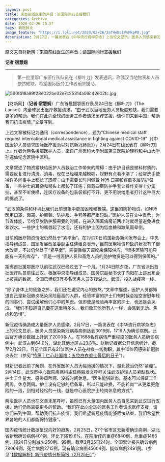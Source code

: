 ```yaml
---
layout: post
title: 来自前线医生的声音：请国际同行支援我们
categories: Archive
date: 2020-02-26 15:57
tags: 新冠肺炎
image_feature: "https://i.loli.net/2020/02/26/2aTHeNsEVvMkpPO.jpg"
description: 2月17日，一篇发表在《中华流行病学杂志》上的论文显示，医务人员感染新冠病毒病例达到3019例，1716人为确诊病例。此后官方确诊数据上升到了2000多人。
---
```


原文来自财新网：~~[来自前线医生的声音：请国际同行支援我们](http://www.caixin.com/2020-02-26/101520806.html)~~

**记者 宿慧娴**

---


>  第一批援鄂广东医疗队队员在《柳叶刀》发表通讯，称武汉当地物资和人员依然短缺，希望国际医务工作者前来援助。

![566f418a89f28e022be32e7c25314a06c42e02fc.jpg](https://i.loli.net/2020/02/26/2aTHeNsEVvMkpPO.jpg)

【财新网】（**记者 宿慧娴**）广东首批援鄂医疗队员24日在《柳叶刀》（The Lancet）向全球发出医疗救援请求。“由于武汉当地医务人员极度短缺，我们需要更多的帮助。我们在此向全球的医务工作者请求医疗支援，请你们来到中国，帮助我们抗击疫情。”文章写到。

上述文章被标记为通讯（correspondence），题为“Chinese medical staff request international medical assistance in fighting against COVID-19”（《中国医护人员请求国际医疗援助以对抗新冠肺炎》），2月24日在线发表在《柳叶刀》上。作者为两名援鄂医护人员，来自广州医科大学附属第三医院护理科和中山大学孙逸仙纪念医院中医科。

文章叙述了物资紧缺给医护人员救治工作带来的障碍：由于护目镜是塑料材质的，需要反复进行清洗、消毒，现在已经越来越模糊，视野有点看不清了；经常洗手使得许多同事手上都长了皮疹；由于需要长时间佩戴 N95 口罩和穿戴多层防护设备，一些护士的耳朵和额头上都长了压疮；佩戴四层防护手套让操作变得十分笨拙，甚至不听使唤，连医疗设备的包装袋都打不开，更不用说给患者打针这种巨大的挑战了。

“武汉的条件和环境比我们此前想象中更加困难和极端。这里的防护物资，如N95医用口罩、面罩、护目镜、防护服、手套等都严重短缺。”医护人员在文中表示，为节省体能，节约穿脱防护服需要的时间，在进入隔离病房前两小时就尽量避免进食和饮水。一些护士的嘴唇起了水泡，还有的护士因为低血糖和缺氧而晕倒。

目前的医疗物资情况仍然处于“紧平衡”。在2月20日的国新办新闻发布会上，中央指导组成员、国家发展改革委副主任连维良表示，目前医用物资短缺的状况有了很大改善，不过仍然处于“紧平衡”，需要靠每天调度来保障供应，“很多医院可能只能有一天的库存”，“但是一线医护人员和高危人员的防护物资是可以得到保障的。”

距离首批援鄂医疗队前往武汉已经过去了一个月。1月24日除夕夜，广东省派出首批医疗队员前往武汉。根据中央指导组成员、国务院副秘书长丁向阳在上述发布会上披露的数据，全国已组织3万多名医务人员支援湖北、武汉，投入战疫第一线。

“除了身体上的疲惫之外，我们还在遭受内心的煎熬。”文章中描述，医护人员都知道自己是新冠肺炎感染风险最高的人群，经验丰富的护士们有时候会抽空安慰年轻的同事们、尝试缓解他们心中的焦虑。但即使是经验再丰富的护士，也还是会哭泣。“我们不知道自己要在这里待多久，我们像其他所有人一样，会感到无助、焦虑和恐惧”。

新冠疫情确造成大量医护人员感染。2月17日，一篇发表在《中华流行病学杂志》上的论文显示，医务人员感染新冠病毒病例达到3019例，1716人为确诊病例。此后官方确诊数据上升到了2000多人。在1688名有病情严重程度的医务人员确诊病例中，武汉占到64.0%，湖北其他地区占23.3%。财新记者据公开信息统计，截至2月23日，目前全国已有21位医护人员在战疫一线殉职，其中10位因感染新冠肺炎去世（参见“[特稿｜仁心赴国难：五位白衣战士最后的日子](http://china.caixin.com/2020-02-24/101519796.html)“）。

财新记者此前了解到，在外省医护人员大幅驰援的情况下，湖北救治仍然“紧绷”。2月14日，武汉市中心医院疼痛科主任蔡毅发文呼吁关注武汉护理人员紧缺现状。护士工作量大、感染风险高、没有时间休息，“医生能够轮岗，基本可以保证工作两周，休息两周。护士没有足够的后备军，所以只能轮换，不能轮岗”“从更累更危险的一线，到相对轻松的一线，就是中心医院护士轮岗休息的方式”。

两名医护人员也在文章末尾呼吁，虽然已有大量国内医务人员自愿来到武汉进行支援，他们仍然需要更多的帮助。“我们在此向全球的医务工作者请求医疗支援，请你们来到中国，帮助我们抗击疫情。我们希望新冠疫情能够尽快结束，我们希望世界各地的人们都能保持健康”。

国内疫情统计数据呈现向好的趋势。2月25日，27个省市区无新增确诊病例，湖北省新增确诊病例401例，环比下降19.6%。在院治疗的重症6840例、危重症1486例，较24日分别减少250例、99例。截至2月25日24时，全国累计报告确诊病例78064例，死亡病例2715例，现有确诊病例45604例、疑似病例2491例。（参见“[【数据解析】新冠疫情分析简报（2月25日）](http://database.caixin.com/2020-02-26/101520608.html)”）
